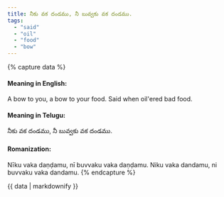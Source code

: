 ```yaml
---
title: నీకు వక దండము, నీ బువ్వకు వక దండము.
tags:
  - "said"
  - "oil"
  - "food"
  - "bow"
---
```


{% capture data %}
#### Meaning in English:
A bow to you, a bow to your food.
Said when oil'ered bad food.

#### Meaning in Telugu:
నీకు వక దండము, నీ బువ్వకు వక దండము.

#### Romanization:
Nīku vaka daṇḍamu, nī buvvaku vaka daṇḍamu.
Niku vaka dandamu, ni buvvaku vaka dandamu.
{% endcapture %}

{{ data | markdownify }}


